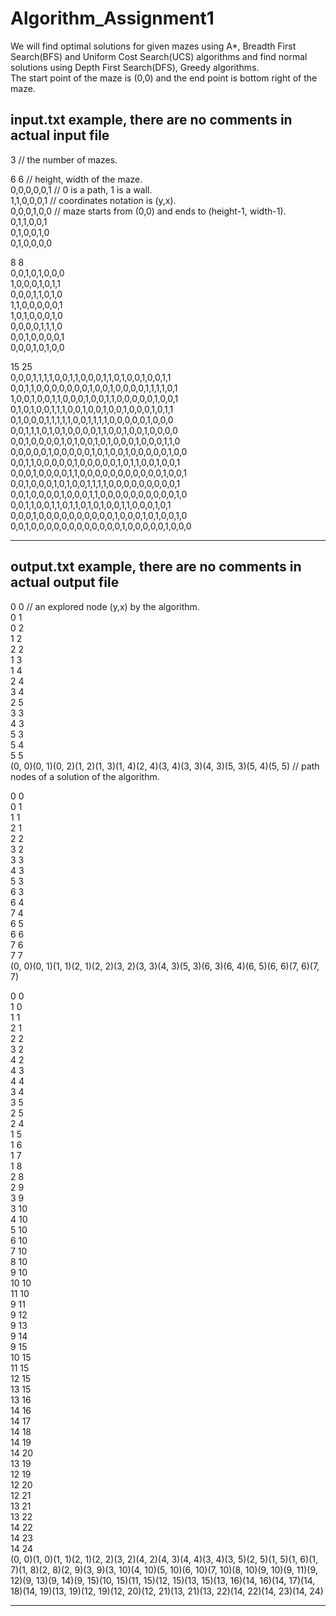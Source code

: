 # Algorithm_Assignment1

We will find optimal solutions for given mazes using A*, Breadth First Search(BFS) and Uniform Cost Search(UCS) algorithms and find normal solutions using Depth First Search(DFS), Greedy algorithms.  
The start point of the maze is (0,0) and the end point is bottom right of the maze.  

input.txt example, there are no comments in actual input file
-------------------------------------------------------------  
3 // the number of mazes.  
  
6 6 // height, width of the maze.  
0,0,0,0,0,1 // 0 is a path, 1 is a wall.  
1,1,0,0,0,1 // coordinates notation is (y,x).  
0,0,0,1,0,0 // maze starts from (0,0) and ends to (height-1, width-1).  
0,1,1,0,0,1  
0,1,0,0,1,0  
0,1,0,0,0,0  
  
8 8  
0,0,1,0,1,0,0,0  
1,0,0,0,1,0,1,1  
0,0,0,1,1,0,1,0  
1,1,0,0,0,0,0,1  
1,0,1,0,0,0,1,0  
0,0,0,0,1,1,1,0  
0,0,1,0,0,0,0,1  
0,0,0,1,0,1,0,0  
  
15 25  
0,0,0,1,1,1,1,0,0,1,1,0,0,0,1,1,0,1,0,0,1,0,0,1,1  
0,0,1,1,0,0,0,0,0,0,0,1,0,0,1,0,0,0,0,1,1,1,1,0,1  
1,0,0,1,0,0,1,1,0,0,0,1,0,0,1,1,0,0,0,0,0,1,0,0,1  
0,1,0,1,0,0,1,1,1,0,0,1,0,0,1,0,0,1,0,0,0,1,0,1,1  
0,1,0,0,0,1,1,1,1,1,0,0,1,1,1,1,0,0,0,0,0,1,0,0,0  
0,0,1,1,1,0,1,0,1,0,0,0,0,1,1,0,0,1,0,0,1,0,0,0,0  
0,0,1,0,0,0,0,1,0,1,0,0,1,0,1,0,0,0,1,0,0,0,1,1,0  
0,0,0,0,0,1,0,0,0,0,0,1,0,1,0,0,1,0,0,0,0,0,1,0,0  
0,0,1,1,0,0,0,0,0,1,0,0,0,0,0,1,0,1,1,0,0,1,0,0,1  
0,0,0,1,0,0,0,0,1,1,0,0,0,0,0,0,0,0,0,0,0,1,0,0,1  
0,0,1,0,0,0,1,0,1,0,0,1,1,1,1,0,0,0,0,0,0,0,0,0,1  
0,0,1,0,0,0,0,1,0,0,0,1,1,0,0,0,0,0,0,0,0,0,0,1,0  
0,0,1,1,0,0,1,1,0,1,1,0,1,0,1,0,0,1,1,0,0,0,1,0,1  
0,0,0,1,0,0,0,0,0,0,0,0,0,0,1,0,0,0,1,0,1,0,0,1,0  
0,0,1,0,0,0,0,0,0,0,0,0,0,0,0,1,0,0,0,0,0,1,0,0,0  

---------------------------------------------------------------  
  
output.txt example, there are no comments in actual output file  
---------------------------------------------------------------  
0 0 // an explored node (y,x) by the algorithm.  
0 1  
0 2  
1 2  
2 2  
1 3  
1 4  
2 4  
3 4  
2 5  
3 3  
4 3  
5 3  
5 4  
5 5  
(0, 0)(0, 1)(0, 2)(1, 2)(1, 3)(1, 4)(2, 4)(3, 4)(3, 3)(4, 3)(5, 3)(5, 4)(5, 5) // path nodes of a solution of the algorithm.   
  
0 0  
0 1  
1 1  
2 1  
2 2  
3 2  
3 3  
4 3  
5 3  
6 3  
6 4  
7 4  
6 5  
6 6  
7 6  
7 7  
(0, 0)(0, 1)(1, 1)(2, 1)(2, 2)(3, 2)(3, 3)(4, 3)(5, 3)(6, 3)(6, 4)(6, 5)(6, 6)(7, 6)(7, 7)  
  
0 0  
1 0  
1 1  
2 1  
2 2  
3 2  
4 2  
4 3  
4 4  
3 4  
3 5  
2 5  
2 4  
1 5  
1 6  
1 7  
1 8  
2 8  
2 9  
3 9  
3 10  
4 10  
5 10  
6 10  
7 10  
8 10  
9 10  
10 10  
11 10  
9 11  
9 12  
9 13  
9 14  
9 15  
10 15  
11 15  
12 15  
13 15  
13 16  
14 16  
14 17  
14 18  
14 19  
14 20  
13 19  
12 19  
12 20  
12 21  
13 21  
13 22  
14 22  
14 23  
14 24  
(0, 0)(1, 0)(1, 1)(2, 1)(2, 2)(3, 2)(4, 2)(4, 3)(4, 4)(3, 4)(3, 5)(2, 5)(1, 5)(1, 6)(1, 7)(1, 8)(2, 8)(2, 9)(3, 9)(3, 10)(4, 10)(5, 10)(6, 10)(7, 10)(8, 10)(9, 10)(9, 11)(9, 12)(9, 13)(9, 14)(9, 15)(10, 15)(11, 15)(12, 15)(13, 15)(13, 16)(14, 16)(14, 17)(14, 18)(14, 19)(13, 19)(12, 19)(12, 20)(12, 21)(13, 21)(13, 22)(14, 22)(14, 23)(14, 24)  

---------------------------------------------------------------
